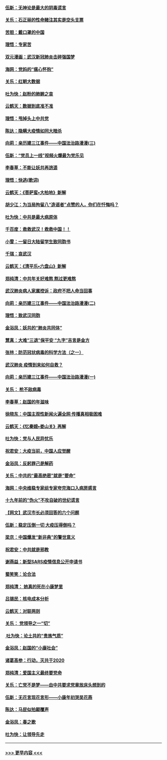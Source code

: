 #### [伍新：无神论是最大的阴毒谎言](../pages/nsc993/n11846129.md?t=02052322) 
#### [关乐：石正丽的性命赌注其实是空头支票](../pages/nsc993/n11846109.md?t=02052322) 
#### [苦胆：戴口罩的中国](../pages/nsc993/n11845576.md?t=02052322) 
#### [理悟：专家苦](../pages/nsc993/n11845564.md?t=02052322) 
#### [双元漫画：武汉新冠肺炎击碎强国梦](../pages/nsc993/n11843320.md?t=02052322) 
#### [海网：党妈的“瘟心怀抱”](../pages/nsc993/n11840740.md?t=02052322) 
#### [关乐：红朝大数据](../pages/nsc993/n11840675.md?t=02052322) 
#### [吐为快：赵粉的肺腑之哀](../pages/nsc993/n11840618.md?t=02052322) 
#### [云鹤天：数据到底准不准](../pages/nsc993/n11840325.md?t=02052322) 
#### [理悟：甩掉头上中共党](../pages/nsc993/n11838826.md?t=02052322) 
#### [陈达：隐瞒大疫情如同大暗杀](../pages/nsc993/n11838771.md?t=02052322) 
#### [向莉：亲历建三江事件——中国法治路漫漫(三)](../pages/nsc993/n11831825.md?t=02052322) 
#### [伍新：“党员上一线”视频火爆最为党乐见](../pages/nsc993/n11838200.md?t=02052322) 
#### [李春草：不能让妖共再逍遥](../pages/nsc993/n11838102.md?t=02052322) 
#### [理悟：快逃(歌词)](../pages/nsc993/n11838083.md?t=02052322) 
#### [云鹤天：《菩萨蛮▪大柏地》新解](../pages/nsc993/n11838059.md?t=02052322) 
#### [胡少江：为当局拘留八“造谣者”点赞的人，你们在忏悔吗？](../pages/nsc993/n11836801.md?t=02052322) 
#### [吐为快：中共是最大病原体](../pages/nsc993/n11836748.md?t=02052322) 
#### [千百度：救救武汉！救救中国！！](../pages/nsc993/n11836145.md?t=02052322) 
#### [小雪：一留日大陆留学生致同胞书](../pages/nsc993/n11834624.md?t=02052322) 
#### [千瑞：哀武汉](../pages/nsc993/n11833647.md?t=02052322) 
#### [云鹤天：《清平乐▪六盘山》新解](../pages/nsc993/n11833611.md?t=02052322) 
#### [郑纯清：中共年关好难熬 熬过更难熬](../pages/nsc993/n11833489.md?t=02052322) 
#### [武汉肺炎病人家属控诉：政府不把人命当回事](../pages/nsc993/n11833205.md?t=02052322) 
#### [向莉：亲历建三江事件——中国法治路漫漫(二)](../pages/nsc993/n11829102.md?t=02052322) 
#### [理悟：致武汉同胞](../pages/nsc993/n11831522.md?t=02052322) 
#### [金浴凤：妖共的“肺炎共同体”](../pages/nsc993/n11829448.md?t=02052322) 
#### [慧真：大难“三退”保平安 “九字”吉言是金方](../pages/nsc993/n11829501.md?t=02052322) 
#### [张林：防范冠状病毒的科学方法（之一）](../pages/nsc993/n11828618.md?t=02052322) 
#### [武汉肺炎 疫情到来如何自救？](../pages/nsc993/n11827632.md?t=02052322) 
#### [向莉：亲历建三江事件——中国法治路漫漫(一)](../pages/nsc993/n11827190.md?t=02052322) 
#### [关乐： 枪不敌病毒](../pages/nsc993/n11826746.md?t=02052322) 
#### [李春草：赵国的年滋味](../pages/nsc993/n11826321.md?t=02052322) 
#### [徐晓东：中国主观性新闻火遍全网 传播真相极困难](../pages/nsc993/n11826508.md?t=02052322) 
#### [云鹤天：《忆秦娥▪娄山关》再解](../pages/nsc993/n11824682.md?t=02052322) 
#### [吐为快：党与人民异忧乐](../pages/nsc993/n11824660.md?t=02052322) 
#### [祝君安：大疫当前，中国人应觉醒](../pages/nsc993/n11821946.md?t=02052322) 
#### [金浴凤：反躬罪己是解药](../pages/nsc993/n11820280.md?t=02052322) 
#### [关乐：中共的“最高绝密”就是“要命”](../pages/nsc993/n11816946.md?t=02052322) 
#### [海网：中央维稳专家组专家夸完海口入病房感言](../pages/nsc993/n11815138.md?t=02052322) 
#### [十九年前的“伪火”不攻自破的世纪谎言](../pages/nsc993/n11813238.md?t=02052322) 
#### [【网文】武汉市长必须回答的六个问题](../pages/nsc993/n11813848.md?t=02052322) 
#### [伍新：稳定压倒一切 大疫压得倒吗？](../pages/nsc993/n11812634.md?t=02052322) 
#### [梁京：中国爆发“新非典”的警世意义](../pages/nsc993/n11812554.md?t=02052322) 
#### [祝君安：中共就是邪教](../pages/nsc993/n11812431.md?t=02052322) 
#### [谢燕益：新型SARS疫情信息公开申请书](../pages/nsc993/n11808840.md?t=02052322) 
#### [蜀笑笑：论合法](../pages/nsc993/n11808064.md?t=02052322) 
#### [郑纯清： 她真的死在小康梦里](../pages/nsc993/n11806623.md?t=02052322) 
#### [吕锡民：核电成本分析](../pages/nsc993/n11806284.md?t=02052322) 
#### [云鹤天：对联两则](../pages/nsc993/n11805957.md?t=02052322) 
#### [关乐： 党领导之一“切”](../pages/nsc993/n11804505.md?t=02052322) 
#### [ 吐为快：论土共的“贵族气质”](../pages/nsc993/n11804490.md?t=02052322) 
#### [金浴凤：赵国的“小康社会”](../pages/nsc993/n11804452.md?t=02052322) 
#### [诸葛高参：行动，灭共于2020](../pages/nsc993/n11804120.md?t=02052322) 
#### [郑纯清：爱国主义最终要党命](../pages/nsc993/n11802197.md?t=02052322) 
#### [关乐：亡党不是梦——由中共要求党章放床头想到的](../pages/nsc993/n11802156.md?t=02052322) 
#### [伍新：无花言现花言形——小康年初哭吴花燕](../pages/nsc993/n11800044.md?t=02052322) 
#### [陈达：马屁似拍颠覆声](../pages/nsc993/n11800010.md?t=02052322) 
#### [金浴凤：春之歌](../pages/nsc993/n11797687.md?t=02052322) 
#### [吐为快：让领导先走](../pages/nsc993/n11797512.md?t=02052322) 

----
#### [ >>> 更早内容 <<< ](../indexes/nsc993-earlier.md)
